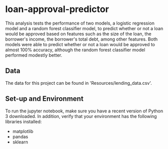 # loan-approval-predictor

This analysis tests the performance of two models, a logistic regression model and a random forest classifier model, to predict whether or not a loan would be approved based on features such as the size of the loan, the borrower's income, the borrower's total debt, among other features. Both models were able to predict whether or not a loan would be approved to almost 100% accuracy, although the random forest classifier model performed modestly better. 

## Data
The data for this project can be found in 'Resources/lending_data.csv'.

## Set-up and Environment
To run the jupyter notebook, make sure you have a recent version of Python 3 downloaded. In addition, verify that your environment has the following libraries installed:
- matplotlib
- pandas
- sklearn 
